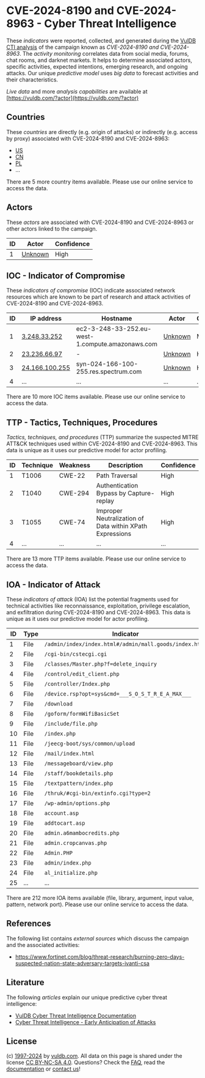 # CVE-2024-8190 and CVE-2024-8963 - Cyber Threat Intelligence

These _indicators_ were reported, collected, and generated during the [VulDB CTI analysis](https://vuldb.com/?kb.cti) of the campaign known as _CVE-2024-8190 and CVE-2024-8963_. The _activity monitoring_ correlates data from social media, forums, chat rooms, and darknet markets. It helps to determine associated actors, specific activities, expected intentions, emerging research, and ongoing attacks. Our unique _predictive model_ uses _big data_ to forecast activities and their characteristics.

_Live data_ and more _analysis capabilities_ are available at [https://vuldb.com/?actor](https://vuldb.com/?actor)

## Countries

These _countries_ are directly (e.g. origin of attacks) or indirectly (e.g. access by proxy) associated with CVE-2024-8190 and CVE-2024-8963:

* [US](https://vuldb.com/?country.us)
* [CN](https://vuldb.com/?country.cn)
* [PL](https://vuldb.com/?country.pl)
* ...

There are 5 more country items available. Please use our online service to access the data.

## Actors

These _actors_ are associated with CVE-2024-8190 and CVE-2024-8963 or other actors linked to the campaign.

ID | Actor | Confidence
-- | ----- | ----------
1 | [Unknown](https://vuldb.com/?actor.unknown) | High

## IOC - Indicator of Compromise

These _indicators of compromise_ (IOC) indicate associated network resources which are known to be part of research and attack activities of CVE-2024-8190 and CVE-2024-8963.

ID | IP address | Hostname | Actor | Confidence
-- | ---------- | -------- | ----- | ----------
1 | [3.248.33.252](https://vuldb.com/?ip.3.248.33.252) | ec2-3-248-33-252.eu-west-1.compute.amazonaws.com | [Unknown](https://vuldb.com/?actor.unknown) | Medium
2 | [23.236.66.97](https://vuldb.com/?ip.23.236.66.97) | - | [Unknown](https://vuldb.com/?actor.unknown) | High
3 | [24.166.100.255](https://vuldb.com/?ip.24.166.100.255) | syn-024-166-100-255.res.spectrum.com | [Unknown](https://vuldb.com/?actor.unknown) | High
4 | ... | ... | ... | ...

There are 10 more IOC items available. Please use our online service to access the data.

## TTP - Tactics, Techniques, Procedures

_Tactics, techniques, and procedures_ (TTP) summarize the suspected MITRE ATT&CK techniques used within CVE-2024-8190 and CVE-2024-8963. This data is unique as it uses our predictive model for actor profiling.

ID | Technique | Weakness | Description | Confidence
-- | --------- | -------- | ----------- | ----------
1 | T1006 | CWE-22 | Path Traversal | High
2 | T1040 | CWE-294 | Authentication Bypass by Capture-replay | High
3 | T1055 | CWE-74 | Improper Neutralization of Data within XPath Expressions | High
4 | ... | ... | ... | ...

There are 13 more TTP items available. Please use our online service to access the data.

## IOA - Indicator of Attack

These _indicators of attack_ (IOA) list the potential fragments used for technical activities like reconnaissance, exploitation, privilege escalation, and exfiltration during CVE-2024-8190 and CVE-2024-8963. This data is unique as it uses our predictive model for actor profiling.

ID | Type | Indicator | Confidence
-- | ---- | --------- | ----------
1 | File | `/admin/index/index.html#/admin/mall.goods/index.html` | High
2 | File | `/cgi-bin/cstecgi.cgi` | High
3 | File | `/classes/Master.php?f=delete_inquiry` | High
4 | File | `/control/edit_client.php` | High
5 | File | `/controller/Index.php` | High
6 | File | `/device.rsp?opt=sys&cmd=___S_O_S_T_R_E_A_MAX___` | High
7 | File | `/download` | Medium
8 | File | `/goform/formWifiBasicSet` | High
9 | File | `/include/file.php` | High
10 | File | `/index.php` | Medium
11 | File | `/jeecg-boot/sys/common/upload` | High
12 | File | `/mail/index.html` | High
13 | File | `/messageboard/view.php` | High
14 | File | `/staff/bookdetails.php` | High
15 | File | `/textpattern/index.php` | High
16 | File | `/thruk/#cgi-bin/extinfo.cgi?type=2` | High
17 | File | `/wp-admin/options.php` | High
18 | File | `account.asp` | Medium
19 | File | `addtocart.asp` | High
20 | File | `admin.a6mambocredits.php` | High
21 | File | `admin.cropcanvas.php` | High
22 | File | `Admin.PHP` | Medium
23 | File | `admin/index.php` | High
24 | File | `al_initialize.php` | High
25 | ... | ... | ...

There are 212 more IOA items available (file, library, argument, input value, pattern, network port). Please use our online service to access the data.

## References

The following list contains _external sources_ which discuss the campaign and the associated activities:

* https://www.fortinet.com/blog/threat-research/burning-zero-days-suspected-nation-state-adversary-targets-ivanti-csa

## Literature

The following _articles_ explain our unique predictive cyber threat intelligence:

* [VulDB Cyber Threat Intelligence Documentation](https://vuldb.com/?kb.cti)
* [Cyber Threat Intelligence - Early Anticipation of Attacks](https://www.scip.ch/en/?labs.20201022)

## License

(c) [1997-2024](https://vuldb.com/?kb.changelog) by [vuldb.com](https://vuldb.com/?kb.about). All data on this page is shared under the license [CC BY-NC-SA 4.0](https://creativecommons.org/licenses/by-nc-sa/4.0/). Questions? Check the [FAQ](https://vuldb.com/?kb.faq), read the [documentation](https://vuldb.com/?kb) or [contact us](https://vuldb.com/?contact)!
